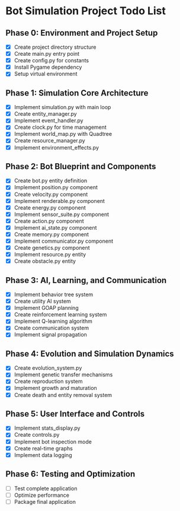 # Bot Simulation Project Todo List

## Phase 0: Environment and Project Setup
- [x] Create project directory structure
- [x] Create main.py entry point
- [x] Create config.py for constants
- [x] Install Pygame dependency
- [x] Setup virtual environment

## Phase 1: Simulation Core Architecture
- [x] Implement simulation.py with main loop
- [x] Create entity_manager.py
- [x] Implement event_handler.py
- [x] Create clock.py for time management
- [x] Implement world_map.py with Quadtree
- [x] Create resource_manager.py
- [x] Implement environment_effects.py

## Phase 2: Bot Blueprint and Components
- [x] Create bot.py entity definition
- [x] Implement position.py component
- [x] Create velocity.py component
- [x] Implement renderable.py component
- [x] Create energy.py component
- [x] Implement sensor_suite.py component
- [x] Create action.py component
- [x] Implement ai_state.py component
- [x] Create memory.py component
- [x] Implement communicator.py component
- [x] Create genetics.py component
- [x] Implement resource.py entity
- [x] Create obstacle.py entity

## Phase 3: AI, Learning, and Communication
- [x] Implement behavior tree system
- [x] Create utility AI system
- [x] Implement GOAP planning
- [x] Create reinforcement learning system
- [x] Implement Q-learning algorithm
- [x] Create communication system
- [x] Implement signal propagation

## Phase 4: Evolution and Simulation Dynamics
- [x] Create evolution_system.py
- [x] Implement genetic transfer mechanisms
- [x] Create reproduction system
- [x] Implement growth and maturation
- [x] Create death and entity removal system

## Phase 5: User Interface and Controls
- [x] Implement stats_display.py
- [x] Create controls.py
- [x] Implement bot inspection mode
- [x] Create real-time graphs
- [x] Implement data logging

## Phase 6: Testing and Optimization
- [ ] Test complete application
- [ ] Optimize performance
- [ ] Package final application
